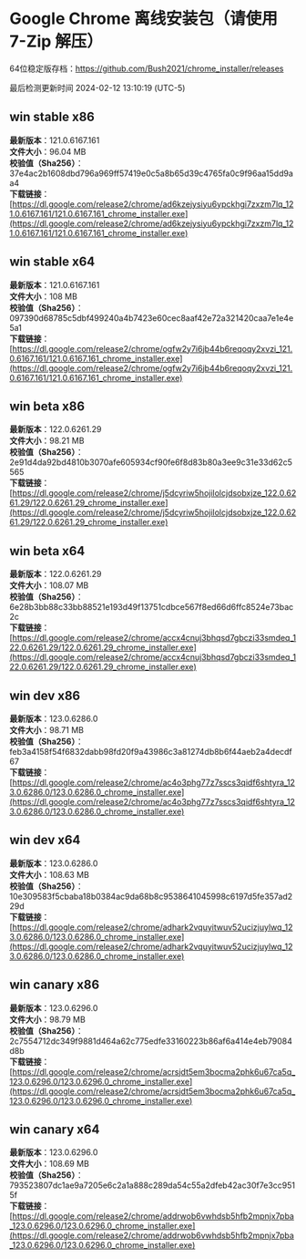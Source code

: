 # Google Chrome 离线安装包（请使用 7-Zip 解压）
64位稳定版存档：<https://github.com/Bush2021/chrome_installer/releases>

最后检测更新时间
2024-02-12 13:10:19 (UTC-5)

## win stable x86
**最新版本**：121.0.6167.161  
**文件大小**：96.04 MB  
**校验值（Sha256）**：37e4ac2b1608dbd796a969ff57419e0c5a8b65d39c4765fa0c9f96aa15dd9aa4  
**下载链接**：[https://dl.google.com/release2/chrome/ad6kzejysiyu6ypckhgi7zxzm7lq_121.0.6167.161/121.0.6167.161_chrome_installer.exe](https://dl.google.com/release2/chrome/ad6kzejysiyu6ypckhgi7zxzm7lq_121.0.6167.161/121.0.6167.161_chrome_installer.exe)  

## win stable x64
**最新版本**：121.0.6167.161  
**文件大小**：108 MB  
**校验值（Sha256）**：097390d68785c5dbf499240a4b7423e60cec8aaf42e72a321420caa7e1e4e5a1  
**下载链接**：[https://dl.google.com/release2/chrome/ogfw2y7i6jb44b6reqoqy2xvzi_121.0.6167.161/121.0.6167.161_chrome_installer.exe](https://dl.google.com/release2/chrome/ogfw2y7i6jb44b6reqoqy2xvzi_121.0.6167.161/121.0.6167.161_chrome_installer.exe)  

## win beta x86
**最新版本**：122.0.6261.29  
**文件大小**：98.21 MB  
**校验值（Sha256）**：2e91d4da92bd4810b3070afe605934cf90fe6f8d83b80a3ee9c31e33d62c5565  
**下载链接**：[https://dl.google.com/release2/chrome/j5dcyriw5hojilolcjdsobxjze_122.0.6261.29/122.0.6261.29_chrome_installer.exe](https://dl.google.com/release2/chrome/j5dcyriw5hojilolcjdsobxjze_122.0.6261.29/122.0.6261.29_chrome_installer.exe)  

## win beta x64
**最新版本**：122.0.6261.29  
**文件大小**：108.07 MB  
**校验值（Sha256）**：6e28b3bb88c33bb88521e193d49f13751cdbce567f8ed66d6ffc8524e73bac2c  
**下载链接**：[https://dl.google.com/release2/chrome/accx4cnuj3bhqsd7gbczi33smdeq_122.0.6261.29/122.0.6261.29_chrome_installer.exe](https://dl.google.com/release2/chrome/accx4cnuj3bhqsd7gbczi33smdeq_122.0.6261.29/122.0.6261.29_chrome_installer.exe)  

## win dev x86
**最新版本**：123.0.6286.0  
**文件大小**：98.71 MB  
**校验值（Sha256）**：feb3a4158f54f6832dabb98fd20f9a43986c3a81274db8b6f44aeb2a4decdf67  
**下载链接**：[https://dl.google.com/release2/chrome/ac4o3phg77z7sscs3qidf6shtyra_123.0.6286.0/123.0.6286.0_chrome_installer.exe](https://dl.google.com/release2/chrome/ac4o3phg77z7sscs3qidf6shtyra_123.0.6286.0/123.0.6286.0_chrome_installer.exe)  

## win dev x64
**最新版本**：123.0.6286.0  
**文件大小**：108.63 MB  
**校验值（Sha256）**：10e309583f5cbaba18b0384ac9da68b8c9538641045998c6197d5fe357ad229d  
**下载链接**：[https://dl.google.com/release2/chrome/adhark2vquyitwuv52ucizjuylwq_123.0.6286.0/123.0.6286.0_chrome_installer.exe](https://dl.google.com/release2/chrome/adhark2vquyitwuv52ucizjuylwq_123.0.6286.0/123.0.6286.0_chrome_installer.exe)  

## win canary x86
**最新版本**：123.0.6296.0  
**文件大小**：98.79 MB  
**校验值（Sha256）**：2c7554712dc349f9881d464a62c775edfe33160223b86af6a414e4eb79084d8b  
**下载链接**：[https://dl.google.com/release2/chrome/acrsjdt5em3bocma2phk6u67ca5q_123.0.6296.0/123.0.6296.0_chrome_installer.exe](https://dl.google.com/release2/chrome/acrsjdt5em3bocma2phk6u67ca5q_123.0.6296.0/123.0.6296.0_chrome_installer.exe)  

## win canary x64
**最新版本**：123.0.6296.0  
**文件大小**：108.69 MB  
**校验值（Sha256）**：793523807dc1ae9a7205e6c2a1a888c289da54c55a2dfeb42ac30f7e3cc9515f  
**下载链接**：[https://dl.google.com/release2/chrome/addrwob6vwhdsb5hfb2mpnjx7pba_123.0.6296.0/123.0.6296.0_chrome_installer.exe](https://dl.google.com/release2/chrome/addrwob6vwhdsb5hfb2mpnjx7pba_123.0.6296.0/123.0.6296.0_chrome_installer.exe)  

